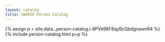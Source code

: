 ```yaml
---
layout: catalog
title: SWERIK Person Catalog
---
```

{% assign p = site.data._person-catalog.i-8PVe98F8qyBcQbdgnawnR4 %}
{% include person-catalog.html p=p %}

